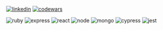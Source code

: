 
[![linkedin](https://img.shields.io/badge/LinkedIn-0077B5?style=for-the-badge&logo=linkedin&logoColor=white)](https://www.linkedin.com/in/rob-oman)
[![codewars](https://img.shields.io/badge/Codewars-B1361E?style=for-the-badge&logo=Codewars&logoColor=white)](https://www.codewars.com/users/r94o)





![ruby](https://img.shields.io/badge/Ruby-CC342D?style=for-the-badge&logo=ruby&logoColor=white)
![express](https://img.shields.io/badge/Express.js-000000?style=for-the-badge&logo=express&logoColor=white)
![react](https://img.shields.io/badge/React-20232A?style=for-the-badge&logo=react&logoColor=61DAFB)
![node](https://img.shields.io/badge/Node.js-339933?style=for-the-badge&logo=nodedotjs&logoColor=white)
![mongo](https://img.shields.io/badge/MongoDB-4EA94B?style=for-the-badge&logo=mongodb&logoColor=white)
![cypress](https://img.shields.io/badge/Cypress-17202C?style=for-the-badge&logo=cypress&logoColor=white)
![jest](https://img.shields.io/badge/Jest-C21325?style=for-the-badge&logo=jest&logoColor=white)



      
